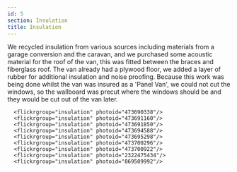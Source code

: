 ```yaml
---
id: 5
section: Insulation
title: Insulation
---
```


We recycled insulation from various sources including materials from a garage conversion and the caravan, and we purchased some acoustic material for the roof of the van, this was fitted between the braces and fiberglass roof. The van already had a plywood floor, we added a layer of rubber for additional insulation and noise proofing. Because this work was being done whilst the van was insured as a 'Panel Van', we could not cut the windows, so the wallboard was precut where the windows should be and they would be cut out of the van later. 

      <flickrgroup="insulation" photoid="473690338"/>
      <flickrgroup="insulation" photoid="473691160"/>
      <flickrgroup="insulation" photoid="473691850"/>
      <flickrgroup="insulation" photoid="473694588"/>
      <flickrgroup="insulation" photoid="473695298"/>
      <flickrgroup="insulation" photoid="473700296"/>
      <flickrgroup="insulation" photoid="473700922"/>
      <flickrgroup="insulation" photoid="2322475434"/>
      <flickrgroup="insulation" photoid="869509992"/>